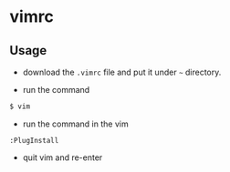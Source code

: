 # vimrc

## Usage

- download the `.vimrc` file and put it under `~` directory.

- run the command
```bash
$ vim
```

- run the command in the vim
```vim
:PlugInstall
```
- quit vim and re-enter
